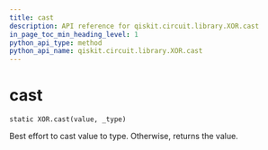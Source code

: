 ```yaml
---
title: cast
description: API reference for qiskit.circuit.library.XOR.cast
in_page_toc_min_heading_level: 1
python_api_type: method
python_api_name: qiskit.circuit.library.XOR.cast
---
```


# cast

<span id="qiskit.circuit.library.XOR.cast" />

`static XOR.cast(value, _type)`

Best effort to cast value to type. Otherwise, returns the value.

